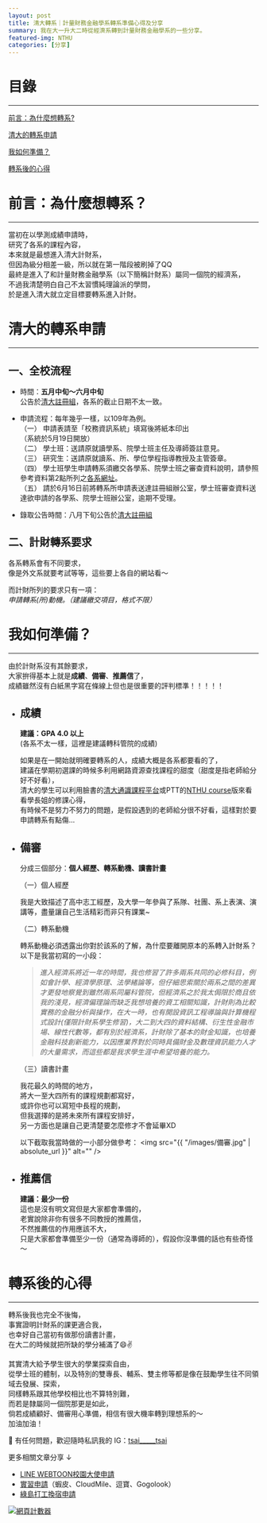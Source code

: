 ```yaml
---
layout: post
title: 清大轉系｜計量財務金融學系轉系準備心得及分享
summary: 我在大一升大二時從經濟系轉到計量財務金融學系的一些分享。
featured-img: NTHU
categories: [分享]
---
```


# 目錄

***

[前言：為什麼想轉系?](#前言)

[清大的轉系申請](#清大的轉系申請)

[我如何準備？](#我如何準備)

[轉系後的心得](#轉系後的心得)

<a name="前言"/>

# 前言：為什麼想轉系？

***

當初在以學測成績申請時，<br>
研究了各系的課程內容，<br>
本來就是最想進入清大計財系，<br>
但因為級分相差一級，所以就在第一階段被刷掉了QQ<br>
最終是進入了和計量財務金融學系（以下簡稱計財系）屬同一個院的經濟系，<br>
不過我清楚明白自己不太習慣純理論派的學問，<br>
於是進入清大就立定目標要轉系進入計財。<br>

<a name="清大的轉系申請"/>

# 清大的轉系申請

***

## 一、全校流程

- 時間：**五月中旬～六月中旬**<br>
公告於[清大註冊組](http://registra.site.nthu.edu.tw/index.php)，各系的截止日期不太一致。<br>

- 申請流程：每年幾乎一樣，以109年為例。<br>
    （一） 申請表請至「校務資訊系統」填寫後將紙本印出<br>
            （系統於5月19日開放）<br>
    （二） 學士班：送請原就讀學系、院學士班主任及導師簽註意見。<br>
    （三） 研究生：送請原就讀系、所、學位學程指導教授及主管簽章。<br>
    （四） 學士班學生申請轉系須繳交各學系、院學士班之審查資料說明，請參照參考資料第2點所列之[各系網址](http://registra.site.nthu.edu.tw/p/404-1211-135670.php?Lang=zh-tw)。<br>
    （五） 請於6月16日前將轉系所申請表送達註冊組辦公室，學士班審查資料送達欲申請的各學系、院學士班辦公室，逾期不受理。<br>

- 錄取公告時間：八月下旬公告於[清大註冊組](http://registra.site.nthu.edu.tw/index.php)

## 二、計財轉系要求

各系轉系會有不同要求，<br>
像是外文系就要考試等等，這些要上各自的網站看～<br>

而計財所列的要求只有一項：<br>
   *申請轉系(所)動機。（建議繳交項目，格式不限）*<br>

<a name="我如何準備"/>

# 我如何準備？

***

由於計財系沒有其餘要求，<br>
大家拚得基本上就是**成績**、**備審**、**推薦信**了，<br>
成績雖然沒有白紙黑字寫在條線上但也是很重要的評判標準！！！！！<br>

- ## 成績

    **建議：GPA 4.0 以上**<br>
    (各系不太一樣，這裡是建議轉科管院的成績)

    如果是在一開始就明確要轉系的人，成績大概是各系都要看的了，<br>
    建議在學期初選課的時候多利用網路資源查找課程的甜度（甜度是指老師給分好不好看），<br>
    清大的學生可以利用臉書的[清大通識課程平台](https://www.facebook.com/NTHUGe/)或PTT的[NTHU course](https://pttweb.tw/nthu_course/)版來看看學長姐的修課心得，<br>
    有時候不是努力不努力的問題，是假設遇到的老師給分很不好看，這樣對於要申請轉系有點傷...<br>

- ## 備審

    分成三個部分：**個人經歷、轉系動機、讀書計畫**

    （一）個人經歷

    我是大致描述了高中志工經歷，及大學一年參與了系隊、社團、系上表演、演講等，盡量讓自己生活精彩而非只有課業~<br>
    
    （二）轉系動機

    轉系動機必須透露出你對於該系的了解，為什麼要離開原本的系轉入計財系？ <br>
    以下是我當初寫的一小段：<br>
    > *進入經濟系將近一年的時間，我也修習了許多兩系共同的必修科目，例如會計學、經濟學原理、法學緒論等，但仔細思索關於兩系之間的差異才更發地察覺到雖然兩系同屬科管院，但經濟系之於我太侷限於商且依我的淺見，經濟偏理論而缺乏我想培養的資工相關知識，計財則為比較實務的金融分析與操作，在大一時，也有開設資訊工程導論與計算機程式設計(僅限計財系學生修習)，大二到大四的資料結構、衍生性金融市場、線性代數等，都有別於經濟系，計財除了基本的財金知識，也培養金融科技創新能力，以因應業界對於同時具備財金及數理資訊能力人才的大量需求，而這些都是我求學生涯中希望培養的能力。*
    
    （三）讀書計畫

    我花最久的時間的地方，<br>將大一至大四所有的課程規劃都寫好，<br>
    或許你也可以寫短中長程的規劃，<br>
    但我選擇的是將未來所有課程安排好，<br>
    另一方面也是讓自己更清楚要怎麼修才不會延畢XD<br>

    以下截取我當時做的一小部分做參考：
    <span class="image fit"><img src="{{ "/images/備審.jpg" | absolute_url }}" alt="" /></span>

- ## 推薦信

    **建議：最少一份**<br>
    這也是沒有明文寫但是大家都會準備的，<br>
    老實說除非你有很多不同教授的推薦信，<br>
    不然推薦信的作用應該不大，<br>
    只是大家都會準備至少一份（通常為導師的），假設你沒準備的話也有些奇怪～

<a name="轉系後的心得"/>

# 轉系後的心得

***
轉系後我也完全不後悔，<br>事實證明計財系的課更適合我，<br>
也幸好自己當初有做那份讀書計畫，<br>
在大二的時候就把所缺的學分補滿了😄✌️

其實清大給予學生很大的學業探索自由，<br>
從學士班的體制，以及特別的雙專長、輔系、雙主修等都是像在鼓勵學生往不同領域去發展、探索，<br>
同樣轉系跟其他學校相比也不算特別難，<br>
而若是隸屬同一個院那更是如此，<br>
倘若成績顧好、備審用心準備，相信有很大機率轉到理想系的～<br>
加油加油！

🔔 有任何問題，歡迎隨時私訊我的 IG：<a href="https://www.instagram.com/tsai_____tsai/" target="_blank" title="tsai_____tsai">tsai_____tsai</a> <br>

更多相關文章分享 ↓ 
- [LINE WEBTOON校園大使申請](https://tsaitsai2000.github.io/myblog/LINE-WEBTOON%E6%A0%A1%E5%9C%92%E5%A4%A7%E4%BD%BF%E9%9D%A2%E8%A9%A6%E5%88%86%E4%BA%AB/)
- [實習申請](https://tsaitsai2000.github.io/myblog/2021%E5%B9%B4%E5%AF%A6%E7%BF%92%E9%9D%A2%E8%A9%A6%E5%88%86%E4%BA%AB/)（蝦皮、CloudMile、逗寶、Gogolook）
- [綠島打工換宿申請](https://tsaitsai2000.github.io/myblog/%E7%94%B3%E8%AB%8B%E6%89%93%E5%B7%A5%E6%8F%9B%E5%AE%BF/)



<a href="https://www.mfwzjsq.com/" target="_blank"><img src="https://www.mfwzjsq.com/hit.php?id=zanqx&nd=6&style=3" border="0" alt="網頁計數器"></a>                 
                                  
                      



